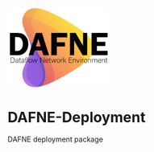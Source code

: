 <img src="https://github.com/AliaSpaceSystems/DAFNE-Deployment/blob/main/Logo_DAFNE_black.png" width="200">

# DAFNE-Deployment
DAFNE deployment package
